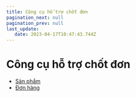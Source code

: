 ```yaml
---
title: Công cụ hỗ trợ chốt đơn
pagination_next: null
pagination_prev: null
last_update:
   date: 2023-04-17T10:47:43.744Z
---
```

# Công cụ hỗ trợ chốt đơn
* [Sản phẩm](/70-cong-cu-ho-tro-chot-don/5.1-san-pham.md)
* [Đơn hàng](/70-cong-cu-ho-tro-chot-don/5.2-don-hang.md)
